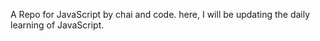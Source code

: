 A Repo for JavaScript by chai and code. 
here, I will be updating the daily learning of JavaScript. 
